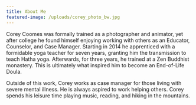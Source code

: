 ```yaml
---
title: About Me
featured-image: /uploads/corey_photo_bw.jpg
---
```

Corey Coomes was formally trained as a photographer and animator, yet after college he found himself enjoying working with others as an Educator, Counselor, and Case Manager. Starting in 2014 he apprenticed with a formidable yoga teacher for seven years, granting him the transmission to teach Hatha yoga. Afterwards, for three years, he trained at a Zen Buddhist monastery. This is ultimately what inspired him to become an End-of-Life Doula.

Outside of this work, Corey works as case manager for those living with severe mental illness. He is always aspired to work helping others. Corey spends his leisure time playing music, reading, and hiking in the mountains.